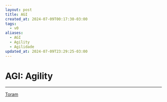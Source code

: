 ```yaml
---
layout: post
title: AGI
created_at: 2024-07-09T00:17:30-03:00
tags:
  - v0
aliases:
  - AGI
  - Agility
  - Agilidade
updated_at: 2024-07-09T23:29:25-03:00
---
```

# AGI: Agility
---
[Toram](_draft/2024/07/2024-07-06-Toram.md)
